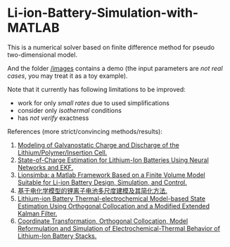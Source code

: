 # Li-ion-Battery-Simulation-with-MATLAB
This is a numerical solver based on finite difference method for pseudo two-dimensional model. 

And the folder [/images](./images) contains a demo (the input parameters are *not real cases*, you may treat it as a toy example).

Note that it currently has following limitations to be improved:
- work for only *small rates* due to used simplifications
- consider only *isothermal* conditions 
- has *not verify* exactness

References (more strict/convincing methods/results):

1. [Modeling of Galvanostatic Charge and Discharge of the Lithium/Polymer/Insertion Cell.](http://jes.ecsdl.org/content/140/6/1526.abstract)
1. [State-of-Charge Estimation for Lithium-Ion Batteries Using Neural Networks and EKF.](https://ieeexplore.ieee.org/abstract/document/5416277)
1. [Lionsimba: a Matlab Framework Based on a Finite Volume Model Suitable for Li-ion Battery Design, Simulation, and Control.](https://github.com/lionsimbatoolbox/LIONSIMBA)
1. [基于电化学模型的锂离子电池多尺度建模及其简化方法.](http://wulixb.iphy.ac.cn/CN/abstract/abstract71145.shtml)
1. [Lithium-ion Battery Thermal-electrochemical Model-based State Estimation Using Orthogonal Collocation and a Modified Extended Kalman Filter.](https://arxiv.org/pdf/1506.08689.pdf)
1. [Coordinate Transformation, Orthogonal Collocation, Model Reformulation and Simulation of Electrochemical-Thermal Behavior of Lithium-Ion Battery Stacks.](http://jes.ecsdl.org/content/158/12/A1461.full.pdf?casa_token=x4z_ND9r7HUAAAAA:3kQ8V2vdedQcDfRfS3qa1OqE6k5JU2AtRwomVQa3rEP48JLtPzbmVmXqDnQLk3TyjllH_w-fbZVMMg)
